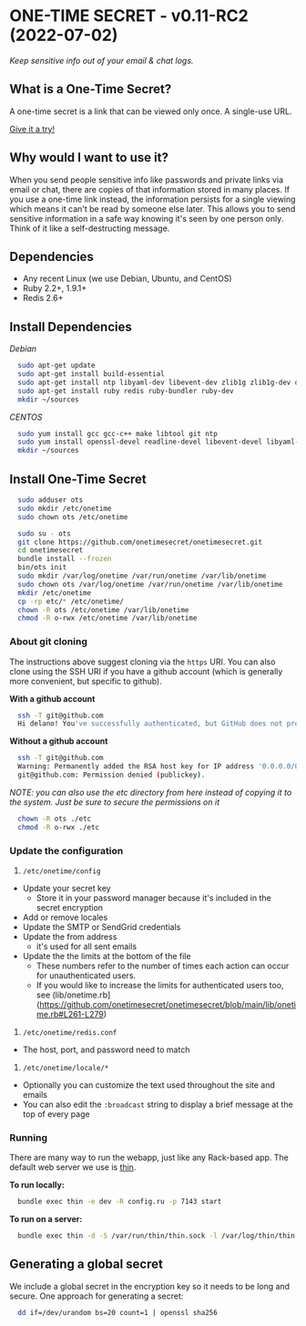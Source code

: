 # ONE-TIME SECRET - v0.11-RC2 (2022-07-02)

*Keep sensitive info out of your email & chat logs.*

## What is a One-Time Secret? ##

A one-time secret is a link that can be viewed only once. A single-use URL.

<a class="msg" href="https://onetimesecret.com/">Give it a try!</a>

## Why would I want to use it? ##

When you send people sensitive info like passwords and private links via email or chat, there are copies of that information stored in many places. If you use a one-time link instead, the information persists for a single viewing which means it can't be read by someone else later. This allows you to send sensitive information in a safe way knowing it's seen by one person only. Think of it like a self-destructing message.

## Dependencies

* Any recent Linux (we use Debian, Ubuntu, and CentOS)
* Ruby 2.2+, 1.9.1+
* Redis 2.6+

## Install Dependencies

*Debian*

```bash
  sudo apt-get update
  sudo apt-get install build-essential
  sudo apt-get install ntp libyaml-dev libevent-dev zlib1g zlib1g-dev openssl libssl-dev libxml2 libreadline-gplv2-dev
  sudo apt-get install ruby redis ruby-bundler ruby-dev
  mkdir ~/sources
```

*CENTOS*

```bash
  sudo yum install gcc gcc-c++ make libtool git ntp
  sudo yum install openssl-devel readline-devel libevent-devel libyaml-devel zlib-devel
  mkdir ~/sources
```

## Install One-Time Secret

```bash
  sudo adduser ots
  sudo mkdir /etc/onetime
  sudo chown ots /etc/onetime

  sudo su - ots
  git clone https://github.com/onetimesecret/onetimesecret.git
  cd onetimesecret
  bundle install --frozen
  bin/ots init
  sudo mkdir /var/log/onetime /var/run/onetime /var/lib/onetime
  sudo chown ots /var/log/onetime /var/run/onetime /var/lib/onetime
  mkdir /etc/onetime
  cp -rp etc/* /etc/onetime/
  chown -R ots /etc/onetime /var/lib/onetime
  chmod -R o-rwx /etc/onetime /var/lib/onetime
```

### About git cloning

The instructions above suggest cloning via the `https` URI. You can also clone using the SSH URI if you have a github account (which is generally more convenient, but specific to github).

**With a github account**
```bash
  ssh -T git@github.com
  Hi delano! You've successfully authenticated, but GitHub does not provide shell access.
```

**Without a github account**
```bash
  ssh -T git@github.com
  Warning: Permanently added the RSA host key for IP address '0.0.0.0/0' to the list of known hosts.
  git@github.com: Permission denied (publickey).
```

*NOTE: you can also use the etc directory from here instead of copying it to the system. Just be sure to secure the permissions on it*

```bash
  chown -R ots ./etc
  chmod -R o-rwx ./etc
```

### Update the configuration

1. `/etc/onetime/config`
  * Update your secret key
    * Store it in your password manager because it's included in the secret encryption
  * Add or remove locales
  * Update the SMTP or SendGrid credentials
  * Update the from address
    * it's used for all sent emails
  * Update the the limits at the bottom of the file
    * These numbers refer to the number of times each action can occur for unauthenticated users.
    * If you would like to increase the limits for authenticated users too, see (lib/onetime.rb](https://github.com/onetimesecret/onetimesecret/blob/main/lib/onetime.rb#L261-L279)
1. `/etc/onetime/redis.conf`
  * The host, port, and password need to match
1. `/etc/onetime/locale/*`
  * Optionally you can customize the text used throughout the site and emails
  * You can also edit the `:broadcast` string to display a brief message at the top of every page

### Running

There are many way to run the webapp, just like any Rack-based app. The default web server we use is [thin](https://github.com/macournoyer/thin).

**To run locally:**

```bash
  bundle exec thin -e dev -R config.ru -p 7143 start
```

**To run on a server:**

```bash
  bundle exec thin -d -S /var/run/thin/thin.sock -l /var/log/thin/thin.log -P /var/run/thin/thin.pid -e prod -s 2 restart
```

## Generating a global secret

We include a global secret in the encryption key so it needs to be long and secure. One approach for generating a secret:

```bash
  dd if=/dev/urandom bs=20 count=1 | openssl sha256
```

